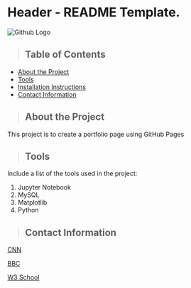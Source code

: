 # Header - README Template.

![Github Logo](https://github.githubassets.com/images/modules/logos_page/Octocat.png "Github logo - markdown")
>## Table of Contents
* [About the Project](#about_the_project)
* [Tools](#tools)
* [Installation Instructions](#installation_instructions)
* [Contact Information](#contact)
<a class="anchor" id="about the project"></a>
>## About the Project
This project is to create a portfolio page using GitHub Pages
<a class="anchor" id="tools"></a>
>## Tools
Include a list of the tools used in the project:
1. Jupyter Notebook
2. MySQL
3. Matplotlib
4. Python

<a class="anchor" id="contact"></a>
>## Contact Information
[CNN](https://www.cnn.com)

[BBC](https://www.bbc.co.uk)

[W3 School](https://www.w3schools.com/)
